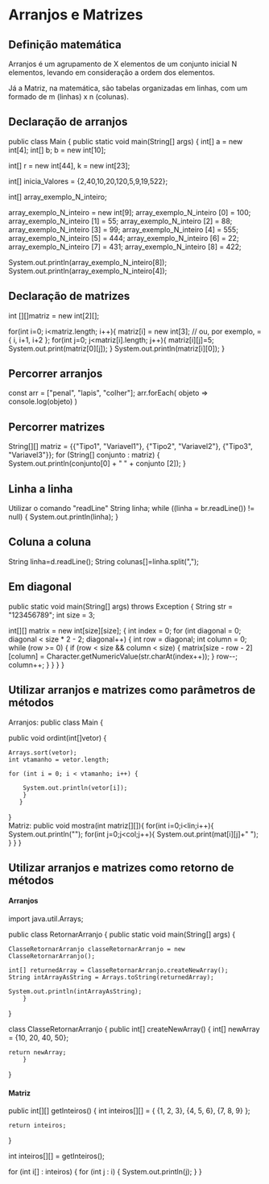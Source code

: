 # Arranjos e Matrizes

## Definição matemática

Arranjos é um agrupamento de X elementos de um conjunto inicial N elementos, levando em consideração a ordem dos elementos.

Já a Matriz, na matemática, são tabelas organizadas em linhas, com um formado de m (linhas) x n (colunas).

## Declaração de arranjos

public class Main {
public static void main(String[] args) {
   int[] a = new int[4];
   int[] b;
   b = new int[10];
   
   int[] r = new int[44], k = new int[23];
   
   int[] inicia_Valores = {2,40,10,20,120,5,9,19,522};
    
   int[] array_exemplo_N_inteiro;
   
   array_exemplo_N_inteiro = new int[9];
   array_exemplo_N_inteiro [0] = 100;
   array_exemplo_N_inteiro [1] = 55;
   array_exemplo_N_inteiro [2] = 88;
   array_exemplo_N_inteiro [3] = 99;
   array_exemplo_N_inteiro [4] = 555;
   array_exemplo_N_inteiro [5] = 444;
   array_exemplo_N_inteiro [6] = 22;
   array_exemplo_N_inteiro [7] = 431;
   array_exemplo_N_inteiro [8] = 422;
   
   System.out.println(array_exemplo_N_inteiro[8]);
   System.out.println(array_exemplo_N_inteiro[4]);

## Declaração de matrizes

int [][]matriz = new int[2][];

  for(int i=0; i<matriz.length; i++){
    matriz[i] = new int[3]; // ou, por exemplo, = { i, i+1, i+2 };
  for(int j=0; j<matriz[i].length; j++){
      matriz[i][j]=5;
  System.out.print(matriz[0][j]);
 }
 System.out.println(matriz[i][0]);
 }

## Percorrer arranjos

const arr = ["penal", "lapis", "colher"];
arr.forEach( objeto => console.log(objeto) )

## Percorrer matrizes

String[][] matriz = {{"Tipo1", "Variavel1"}, {"Tipo2", "Variavel2"}, {"Tipo3", "Variavel3"}};
for (String[] conjunto : matriz) {
System.out.println(conjunto[0] + " " + conjunto [2]);
}

## Linha a linha

Utilizar o comando "readLine"
String linha;
while ((linha = br.readLine()) != null) {
System.out.println(linha);
}

## Coluna a coluna

String linha=d.readLine();
String colunas[]=linha.split(",");

## Em diagonal

public static void main(String[] args) throws Exception {
String str = "123456789";
int size = 3;

int[][] matrix = new int[size][size];
{
    int index = 0;
    for (int diagonal = 0; diagonal < size * 2 - 2; diagonal++) {
        int row = diagonal;
        int column = 0;
        while (row >= 0) {
            if (row < size && column < size) {
                matrix[size - row - 2][column] = Character.getNumericValue(str.charAt(index++));
            }
            row--;
            column++;
        }
    }
  }
}

## Utilizar arranjos e matrizes como parâmetros de métodos

Arranjos:
public class Main {   
   
public void ordint(int[]vetor) {   
       
       
    Arrays.sort(vetor);   
    int vtamanho = vetor.length;   
       
    for (int i = 0; i < vtamanho; i++) {   
           
        System.out.println(vetor[i]);             
        }         
       }      
   }  
   Matriz: 
   public void mostra(int matriz[][]){
    for(int i=0;i<lin;i++){
        System.out.println("");
    for(int j=0;j<col;j++){
        System.out.print(mat[i][j]+" ");
        }
       }
    }

## Utilizar arranjos e matrizes como retorno de métodos

#### Arranjos

import java.util.Arrays;

public class RetornarArranjo {
	public static void main(String[] args) {

    ClasseRetornarArranjo classeRetornarArranjo = new ClasseRetornarArranjo();

    int[] returnedArray = ClasseRetornarArranjo.createNewArray();
    String intArrayAsString = Arrays.toString(returnedArray);

    System.out.println(intArrayAsString);
		}
}

class ClasseRetornarArranjo {
public int[] createNewArray() {
    int[] newArray = {10, 20, 40, 50};

    return newArray;
		}
}

#### Matriz

public int[][] getInteiros() {
	int inteiros[][] = {
       	 {1, 2, 3}, {4, 5, 6}, {7, 8, 9}
		};

	return inteiros;
}

int inteiros[][] = getInteiros();

for (int i[] : inteiros) {
 for (int j : i) {
    	System.out.println(j);
		}
}
